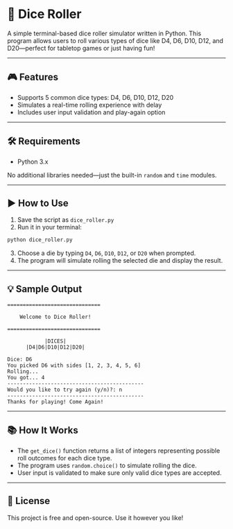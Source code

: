 # 🎲 Dice Roller

A simple terminal-based dice roller simulator written in Python. This program allows users to roll various types of dice like D4, D6, D10, D12, and D20—perfect for tabletop games or just having fun!

---

## 🎮 Features

- Supports 5 common dice types: D4, D6, D10, D12, D20
- Simulates a real-time rolling experience with delay
- Includes user input validation and play-again option

---

## 🛠️ Requirements

- Python 3.x

No additional libraries needed—just the built-in `random` and `time` modules.

---

## ▶️ How to Use

1. Save the script as `dice_roller.py`
2. Run it in your terminal:

```bash
python dice_roller.py
```

3. Choose a die by typing `D4`, `D6`, `D10`, `D12`, or `D20` when prompted.
4. The program will simulate rolling the selected die and display the result.

---

## 💡 Sample Output

```
==============================

    Welcome to Dice Roller!

==============================

            |DICES|
      |D4|D6|D10|D12|D20|

Dice: D6
You picked D6 with sides [1, 2, 3, 4, 5, 6]
Rolling...
You got... 4
--------------------------------------------
Would you like to try again (y/n)?: n
--------------------------------------------
Thanks for playing! Come Again!
```

---

## 📚 How It Works

- The `get_dice()` function returns a list of integers representing possible roll outcomes for each dice type.
- The program uses `random.choice()` to simulate rolling the dice.
- User input is validated to make sure only valid dice types are accepted.

---

## 📄 License

This project is free and open-source. Use it however you like!
